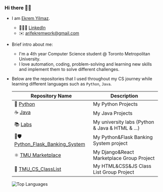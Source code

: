 ### Hi there 👋🏻

- I am [Ekrem Yilmaz](https://www.ekremyilmaz.com/).
  * 🧑🏻‍💼 [LinkedIn](https://www.linkedin.com/in/ekrem-yilmaz/)
  * ✉️ arifekremwork@gmail.com

- Brief intro about me:
  * I'm a 4th year Computer Science student @ Toronto Metropolitan University.
  * I love automation, coding, problem-solving and learning new skills and implement them to solve different challenges.
    
- Below are the repositories that I used throughout my CS journey while learning different languages such as `Python`, `Java`.

  | Repository Name | Description  |
  | ------ | ------ |
  | 🐍 [Python](https://github.com/arifekrem/Python) | My Python Projects |
  | ☕️ [Java](https://github.com/arifekrem/Java) | My Java Projects |
  | 📚 [Labs](https://github.com/arifekrem/Labs) | My university labs (Python & Java & HTML & ...)|
  | 🐍🛡️ [Python_Flask_Banking_System](https://github.com/arifekrem/Python_Flask_Banking_System/tree/main) | My Python&Flask Banking System project |
  | ⚛ [TMU Marketplace](https://github.com/arifekrem/TMU_Marketplace_Django_React) | My Django&React Marketplace Group Project |
  | 🐍 [TMU_CS_ClassList](https://github.com/arifekrem/TMU_CS_ClassList?tab=readme-ov-file) | My HTML&CSS&JS Class List Group Project |

  ![Top Languages](https://github-readme-stats.vercel.app/api/top-langs/?username=arifekrem&layout=compact)

